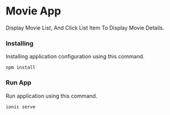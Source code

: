 # Movie App

Display Movie List, And Click List Item To Display Movie Details.

### Installing

Installing application configuration using this command.

```
npm install
```

### Run App

Run application using this command.

```
ionic serve
```

